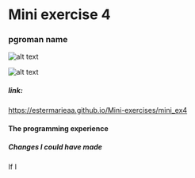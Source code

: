 # Mini exercise 4

### pgroman name


![alt text](.png "")

![alt text](.png "")

##### link:
https://estermarieaa.github.io/Mini-exercises/mini_ex4

#### The programming experience


##### Changes I could have made

If I  

